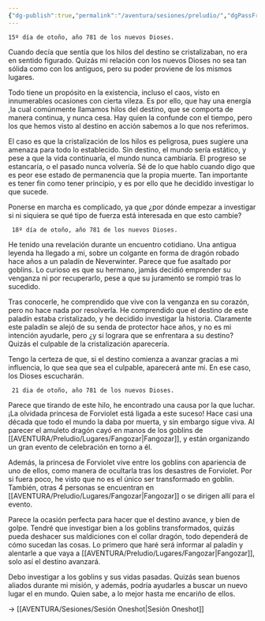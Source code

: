 ```yaml
---
{"dg-publish":true,"permalink":"/aventura/sesiones/preludio/","dgPassFrontmatter":true}
---
```


	15º día de otoño, año 781 de los nuevos Dioses.

Cuando decía que sentía que los hilos del destino se cristalizaban, no era en sentido figurado. Quizás mi relación con los nuevos Dioses no sea tan sólida como con los antiguos, pero su poder proviene de los mismos lugares. 

Todo tiene un propósito en la existencia, incluso el caos, visto en innumerables ocasiones con cierta vileza. Es por ello, que hay una energía ,la cual comúnmente llamamos hilos del destino, que se comporta de manera continua, y nunca cesa. Hay quien la confunde con el tiempo, pero los que hemos visto al destino en acción sabemos a lo que nos referimos. 

El caso es que la cristalización de los hilos es peligrosa, pues sugiere una amenaza para todo lo establecido. Sin destino, el mundo sería estático, y pese a que la vida continuaría, el mundo nunca cambiaría. El progreso se estancaría, o el pasado nunca volvería. Sé de lo que hablo cuando digo que es peor ese estado de permanencia que la propia muerte. Tan importante es tener fin como tener principio, y es por ello que he decidido investigar lo que sucede.

Ponerse en marcha es complicado, ya que ¿por dónde empezar a investigar si ni siquiera se qué tipo de fuerza está interesada en que esto cambie?

	 18º día de otoño, año 781 de los nuevos Dioses.

He tenido una revelación durante un encuentro cotidiano. Una antigua leyenda ha llegado a mi, sobre un colgante en forma de dragón robado hace años a un paladín de Neverwinter. Parece que fue asaltado por goblins. Lo curioso es que su hermano, jamás decidió emprender su venganza ni por recuperarlo, pese a que su juramento se rompió tras lo sucedido.

Tras conocerle, he comprendido que vive con la venganza en su corazón, pero no hace nada por resolverla. He comprendido que el destino de este paladín estaba cristalizado, y he decidido investigar la historia. Claramente este paladín se alejó de su senda de protector hace años, y no es mi intención ayudarle, pero ¿y si lograra que se enfrentara a su destino? Quizás el culpable de la cristalización aparecería.

Tengo la certeza de que, si el destino comienza a avanzar gracias a mi influencia, lo que sea que sea el culpable, aparecerá ante mi. En ese caso, los Dioses escucharán.

	 21 dia de otoño, año 781 de los nuevos Dioses.

Parece que tirando de este hilo, he encontrado una causa por la que luchar. ¡La olvidada princesa de Forviolet está ligada a este suceso! Hace casi una década que todo el mundo la daba por muerta, y sin embargo sigue viva. Al parecer el amuleto dragón cayó en manos de los goblins de [[AVENTURA/Preludio/Lugares/Fangozar\|Fangozar]], y están organizando un gran evento de celebración en torno a él. 

Además, la princesa de Forviolet vive entre los goblins con apariencia de uno de ellos, como manera de ocultarla tras los desastres de Forviolet. Por si fuera poco, he visto que no es el único ser transformado en goblin. También, otras 4 personas se encuentran en [[AVENTURA/Preludio/Lugares/Fangozar\|Fangozar]] o se dirigen allí para el evento. 

Parece la ocasión perfecta para hacer que el destino avance, y bien de golpe. Tendré que investigar bien a los goblins transformados, quizás pueda deshacer sus maldiciones con el collar dragón, todo dependerá de cómo sucedan las cosas. Lo primero que haré será informar al paladín y alentarle a que vaya a [[AVENTURA/Preludio/Lugares/Fangozar\|Fangozar]], solo así el destino avanzará.

Debo investigar a los goblins y sus vidas pasadas. Quizás sean buenos aliados durante mi misión, y además, podría ayudarles a buscar un nuevo lugar el en mundo. Quien sabe, a lo mejor hasta me encariño de ellos.

-> [[AVENTURA/Sesiones/Sesión Oneshot\|Sesión Oneshot]]